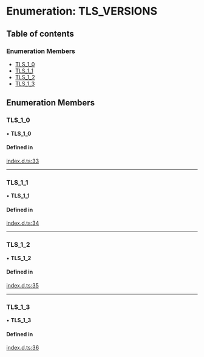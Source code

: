 # Enumeration: TLS\_VERSIONS

## Table of contents

### Enumeration Members

- [TLS\_1\_0](TLS_VERSIONS.md#tls_1_0)
- [TLS\_1\_1](TLS_VERSIONS.md#tls_1_1)
- [TLS\_1\_2](TLS_VERSIONS.md#tls_1_2)
- [TLS\_1\_3](TLS_VERSIONS.md#tls_1_3)

## Enumeration Members

### TLS\_1\_0

• **TLS\_1\_0**

#### Defined in

[index.d.ts:33](https://github.com/mostafa/xk6-kafka/blob/6551819/index.d.ts#L33)

___

### TLS\_1\_1

• **TLS\_1\_1**

#### Defined in

[index.d.ts:34](https://github.com/mostafa/xk6-kafka/blob/6551819/index.d.ts#L34)

___

### TLS\_1\_2

• **TLS\_1\_2**

#### Defined in

[index.d.ts:35](https://github.com/mostafa/xk6-kafka/blob/6551819/index.d.ts#L35)

___

### TLS\_1\_3

• **TLS\_1\_3**

#### Defined in

[index.d.ts:36](https://github.com/mostafa/xk6-kafka/blob/6551819/index.d.ts#L36)
